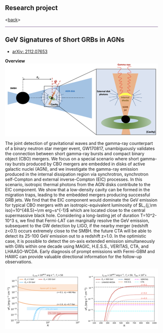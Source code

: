 ## Research project
<[back](https://yuan-cc.github.io/research/research.html)>
<hr style="height:2px;border-width:0;color:gray;background-color:#B3A1BF">

## GeV Signatures of Short GRBs in AGNs
* [arXiv: 2112.07653](https://arxiv.org/abs/2112.07653)

**Overview**
<img align="center" src="figs/pic-SGRB-AGN1.png" alt="drawing" />

The joint detection of gravitational waves and the gamma-ray counterpart of a binary neutron star merger event, GW170817, unambiguously validates the connection between short gamma-ray bursts and compact binary object (CBO) mergers. We focus on a special scenario where short gamma-ray bursts produced by CBO mergers are embedded in disks of active galactic nuclei (AGN),
and we investigate the gamma-ray emission produced in the internal dissipation region via synchrotron, synchrotron self-Compton and external inverse-Compton (EIC) processes. In this scenario, isotropic thermal photons from the AGN disks contribute to the EIC component. We show that a low-density cavity can be formed in the migration traps, leading to the embedded mergers producing successful GRB jets. We find that the EIC component would dominate the GeV emission for typical CBO mergers with an isotropic-equivalent luminosity of $L_{j,\rm iso}=10^{48.5}~\rm erg~s^{-1}$ which are located close to the central supermassive black hole.
Considering a long-lasting jet of duration T=10^2-10^3 s, we find that Fermi-LAT can marginally resolve the GeV emission, subsequent to the GW detection by LIGO, if the nearby merger (redshift z<0.1) occurs extremely close to the SMBH. 
the future CTA will be able to detect its 25-100 GeV emission out to a redshift z=1.0. In the optimistic case, it is possible to detect the on-axis extended emission simultaneously with GWs within one decade using MAGIC, H.E.S.S., VERITAS, CTA, and LHAASO-WCDA. Early diagnosis of prompt emissions with Fermi-GBM and HAWC can provide valuable directional information for the follow-up observations.

<img align="center" src="figs/pic-SGRB-AGN2.png" alt="drawing" />
